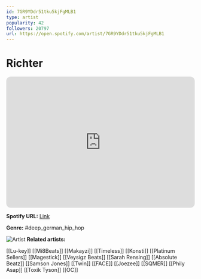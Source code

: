 ```yaml
---
id: 7GR9YDdr51tku5kjFgMLB1
type: artist
popularity: 42
followers: 20797
url: https://open.spotify.com/artist/7GR9YDdr51tku5kjFgMLB1
---
```

# Richter

<iframe style="border-radius:12px" src="https://open.spotify.com/embed/artist/7GR9YDdr51tku5kjFgMLB1" width="100%" height="352" frameBorder="0" allowfullscreen="" allow="autoplay; clipboard-write; encrypted-media; fullscreen; picture-in-picture" loading="lazy"></iframe>

**Spotify URL:** [Link](https://open.spotify.com/artist/7GR9YDdr51tku5kjFgMLB1)

**Genre:**  #deep_german_hip_hop

![Artist](https://i.scdn.co/image/ab6761610000e5ebaab94fddad78a0e29461e5c3)
**Related artists:**

[[Lu-key]]
[[Mi8Beats]]
[[Makayzi]]
[[Timeless]]
[[Konsti]]
[[Platinum Sellers]]
[[Magestick]]
[[Veysigz Beats]]
[[Sarah Rensing]]
[[Absolute Beatz]]
[[Samson Jones]]
[[Twin]]
[[FACE]]
[[Joezee]]
[[SQMER]]
[[Phily Asap]]
[[Toxik Tyson]]
[[OC]]
